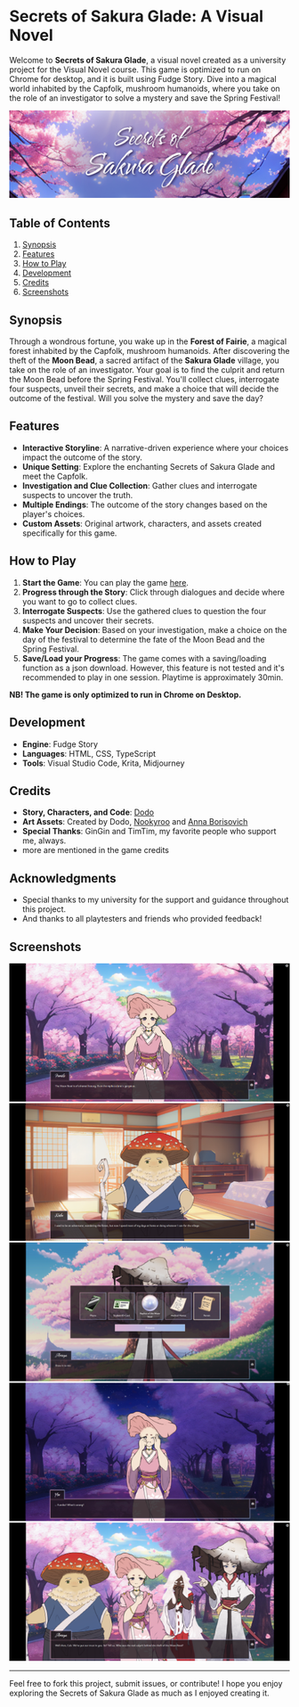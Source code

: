 # Secrets of Sakura Glade: A Visual Novel

Welcome to **Secrets of Sakura Glade**, a visual novel created as a university project for the Visual Novel course. This game is optimized to run on Chrome for desktop, and it is built using Fudge Story. Dive into a magical world inhabited by the Capfolk, mushroom humanoids, where you take on the role of an investigator to solve a mystery and save the Spring Festival!

![Secrets of Sakura Glade Banner](Concept/Banner.png) 

## Table of Contents

1. [Synopsis](#synopsis)
2. [Features](#features)
4. [How to Play](#how-to-play)
6. [Development](#development)
7. [Credits](#credits)
4. [Screenshots](#screenshots)

## Synopsis

Through a wondrous fortune, you wake up in the **Forest of Fairie**, a magical forest inhabited by the Capfolk, mushroom humanoids. After discovering the theft of the **Moon Bead**, a sacred artifact of the **Sakura Glade** village, you take on the role of an investigator. Your goal is to find the culprit and return the Moon Bead before the Spring Festival. You'll collect clues, interrogate four suspects, unveil their secrets, and make a choice that will decide the outcome of the festival. Will you solve the mystery and save the day?

## Features

- **Interactive Storyline**: A narrative-driven experience where your choices impact the outcome of the story.
- **Unique Setting**: Explore the enchanting Secrets of Sakura Glade and meet the Capfolk.
- **Investigation and Clue Collection**: Gather clues and interrogate suspects to uncover the truth.
- **Multiple Endings**: The outcome of the story changes based on the player's choices.
- **Custom Assets**: Original artwork, characters, and assets created specifically for this game.

## How to Play

1. **Start the Game**: You can play the game [here](https://DodoCreates.github.io/Secrets-of-Sakura-Glade/SoSG/SakuraGlade.html). 
2. **Progress through the Story**: Click through dialogues and decide where you want to go to collect clues.
3. **Interrogate Suspects**: Use the gathered clues to question the four suspects and uncover their secrets.
4. **Make Your Decision**: Based on your investigation, make a choice on the day of the festival to determine the fate of the Moon Bead and the Spring Festival.
5. **Save/Load your Progress**: The game comes with a saving/loading function as a json download. However, this feature is not tested and it's recommended to play in one session. Playtime is approximately 30min.

**NB! The game is only optimized to run in Chrome on Desktop.**

## Development

- **Engine**: Fudge Story
- **Languages**: HTML, CSS, TypeScript
- **Tools**: Visual Studio Code, Krita, Midjourney

## Credits

- **Story, Characters, and Code**: [Dodo](https://wonderl.ink/@dodocreates)
- **Art Assets**: Created by Dodo, [Nookyroo](https://wonderl.ink/@nookyroo) and [Anna Borisovich](https://www.instagram.com/_alluusion/)
- **Special Thanks**: GinGin and TimTim, my favorite people who support me, always.
- more are mentioned in the game credits

## Acknowledgments

- Special thanks to my university for the support and guidance throughout this project.
- And thanks to all playtesters and friends who provided feedback!

## Screenshots
![Secrets of Sakura Glade Banner](Concept/Screenshot1.png) ![Secrets of Sakura Glade Banner](Concept/Screenshot2.png) ![Secrets of Sakura Glade Banner](Concept/Screenshot3.png) ![Secrets of Sakura Glade Banner](Concept/Screenshot4.png) ![Secrets of Sakura Glade Banner](Concept/Screenshot5.png) 


---

Feel free to fork this project, submit issues, or contribute! I hope you enjoy exploring the Secrets of Sakura Glade as much as I enjoyed creating it.
